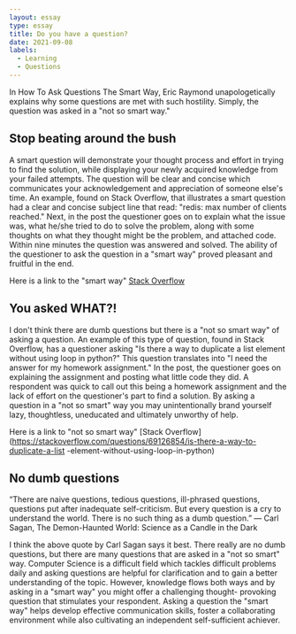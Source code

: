 ```yaml
---
layout: essay
type: essay
title: Do you have a question?
date: 2021-09-08
labels:
  - Learning
  - Questions
---
```

In How To Ask Questions The Smart Way, Eric Raymond unapologetically explains why some questions are met with such hostility. Simply, the 
question was asked in a "not so smart way."

## Stop beating around the bush

A smart question will demonstrate your thought process and effort in trying to find the solution, while displaying your newly acquired 
knowledge from your failed attempts. The question will be clear and concise which communicates your acknowledgement and appreciation 
of someone else's time. An example, found on Stack Overflow, that illustrates a smart question had a clear and concise subject line that 
read: "redis: max number of clients reached." Next, in the post the questioner goes on to explain what the issue was, what he/she tried to do to 
solve the problem, along with some thoughts on what they thought might be the problem, and attached code. Within nine minutes the question
was answered and solved. The ability of the questioner to ask the question in a "smart way" proved pleasant and fruitful in the end.  

Here is a link to the "smart way" [Stack Overflow](https://stackoverflow.com/questions/50910697/redis-max-number-of-clients-reached)

## You asked WHAT?!

I don't think there are dumb questions but there is a "not so smart way" of asking a question. An example of this type of question, found in
Stack Overflow, has a questioner asking "Is there a way to duplicate a list element without using loop in python?" This question translates 
into "I need the answer for my homework assignment." In the post, the questioner goes on explaining the assignment and posting what little code 
they did. A respondent was quick to call out this being a homework assignment and the lack of effort on the questioner's part to find a solution. 
By asking a question in a "not so smart" way you may unintentionally brand yourself lazy, thoughtless, uneducated and ultimately unworthy of
help.

Here is a link to "not so smart way" [Stack Overflow](https://stackoverflow.com/questions/69126854/is-there-a-way-to-duplicate-a-list
-element-without-using-loop-in-python)

## No dumb questions

“There are naive questions, tedious questions, ill-phrased questions, questions put after inadequate self-criticism. But every question is a cry 
to understand the world. There is no such thing as a dumb question.”
                                                              ― Carl Sagan, The Demon-Haunted World: Science as a Candle in the Dark

I think the above quote by Carl Sagan says it best. There really are no dumb questions, but there are many questions that are asked in a "not so
smart" way. Computer Science is a difficult field which tackles difficult problems daily and asking questions are helpful for clarification and to
gain a better understanding of the topic. However, knowledge flows both ways and by asking in a "smart way" you might offer a challenging thought-
provoking question that stimulates your respondent. Asking a question the "smart way" helps develop effective communication skills, foster a 
collaborating environment while also cultivating an independent self-sufficient achiever.  

